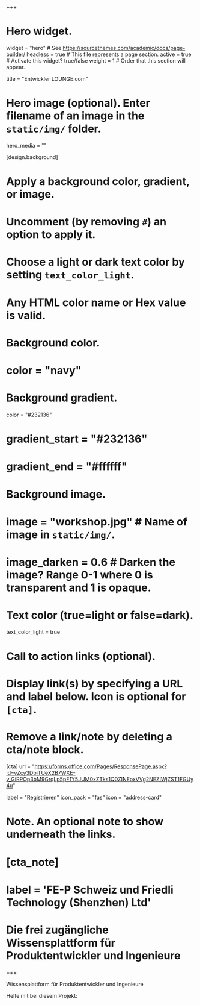 +++
# Hero widget.
widget = "hero"  # See https://sourcethemes.com/academic/docs/page-builder/
headless = true  # This file represents a page section.
active = true  # Activate this widget? true/false
weight = 1  # Order that this section will appear.

title = "Entwickler LOUNGE.com"

# Hero image (optional). Enter filename of an image in the `static/img/` folder.
hero_media = ""

[design.background]
  # Apply a background color, gradient, or image.
  #   Uncomment (by removing `#`) an option to apply it.
  #   Choose a light or dark text color by setting `text_color_light`.
  #   Any HTML color name or Hex value is valid.

  # Background color.
  # color = "navy"
  
  # Background gradient.
  color = "#232136"
 # gradient_start = "#232136"
 # gradient_end = "#ffffff"
  
  # Background image.
  # image = "workshop.jpg"  # Name of image in `static/img/`.
  # image_darken = 0.6  # Darken the image? Range 0-1 where 0 is transparent and 1 is opaque.

  # Text color (true=light or false=dark).
  text_color_light = true

# Call to action links (optional).
#   Display link(s) by specifying a URL and label below. Icon is optional for `[cta]`.
#   Remove a link/note by deleting a cta/note block.
[cta]
  url = "https://forms.office.com/Pages/ResponsePage.aspx?id=vZcy3DbiTUeX2B7WXE-v_GiRPOp3bM9GrqLp5pF1Y5JUM0xZTks1Q0ZINEoxVVg2NEZIWjZST1FGUy4u"
  
  label = "Registrieren"
  icon_pack = "fas"
  icon = "address-card"
  

# Note. An optional note to show underneath the links.
# [cta_note]
#  label = 'FE-P Schweiz und Friedli Technology (Shenzhen) Ltd'

# Die frei zugängliche Wissensplattform für Produktentwickler und Ingenieure

+++

Wissensplattform für Produktentwickler und Ingenieure


Helfe mit bei diesem Projekt:

